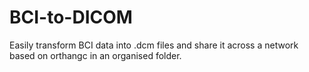 # BCI-to-DICOM
Easily transform BCI data into .dcm files and share it across a network based on orthangc in an organised folder.
